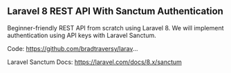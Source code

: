 
## Laravel 8 REST API With Sanctum Authentication

Beginner-friendly REST API from scratch using Laravel 8. We will implement authentication using API keys with Laravel Sanctum.

Code:
https://github.com/bradtraversy/larav...

Laravel Sanctum Docs:
https://laravel.com/docs/8.x/sanctum
